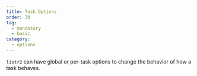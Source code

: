```yaml
---
title: Task Options
order: 30
tag:
  - mandatory
  - basic
category:
  - options
---
```


`listr2` can have global or per-task options to change the behavior of how a task behaves.

<!-- more -->
